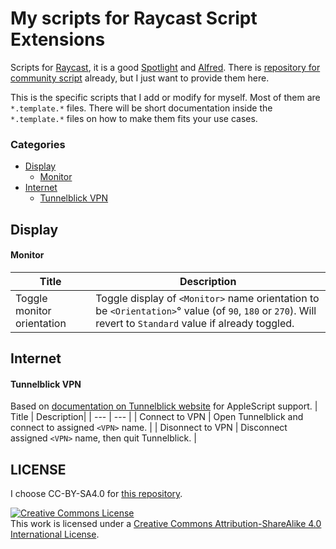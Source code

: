 # My scripts for Raycast Script Extensions
Scripts for [Raycast](https://raycast.com/), it is a good [Spotlight](https://en.wikipedia.org/wiki/Spotlight_(software)) and [Alfred](https://www.alfredapp.com/). There is [repository for community script](https://github.com/raycast/script-commands/tree/master/commands) already, but I just want to provide them here.

This is the specific scripts that I add or modify for myself. Most of them are `*.template.*` files. There will be short documentation inside the `*.template.*` files on how to make them fits your use cases.

### Categories
- [Display](#display)
  - [Monitor](#monitor)
- [Internet](#internet)
  - [Tunnelblick VPN](#tunnelblick-vpn)

## Display
#### Monitor
| Title | Description |
| --- | --- |
| Toggle monitor orientation | Toggle display of `<Monitor>` name orientation to be `<Orientation>`° value (of `90`, `180` or `270`). Will revert to `Standard` value if already toggled. |

## Internet
#### Tunnelblick VPN
Based on [documentation on Tunnelblick website](https://tunnelblick.net/cAppleScriptSupport.html) for AppleScript support.
| Title | Description|
| --- | --- |
| Connect to VPN | Open Tunnelblick and connect to assigned `<VPN>` name. |
| Disonnect to VPN | Disconnect assigned `<VPN>` name, then quit Tunnelblick. |


## LICENSE
I choose CC-BY-SA4.0 for [this repository](./LICENSE).

<a rel="license" href="http://creativecommons.org/licenses/by-sa/4.0/"><img alt="Creative Commons License" style="border-width:0" src="https://i.creativecommons.org/l/by-sa/4.0/80x15.png" /></a><br />This work is licensed under a <a rel="license" href="http://creativecommons.org/licenses/by-sa/4.0/">Creative Commons Attribution-ShareAlike 4.0 International License</a>.
